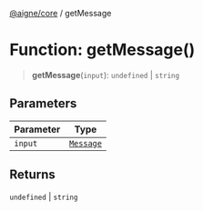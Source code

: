[@aigne/core](../wiki/Home) / getMessage

# Function: getMessage()

> **getMessage**(`input`): `undefined` \| `string`

## Parameters

| Parameter | Type                                   |
| --------- | -------------------------------------- |
| `input`   | [`Message`](../wiki/TypeAlias.Message) |

## Returns

`undefined` \| `string`
